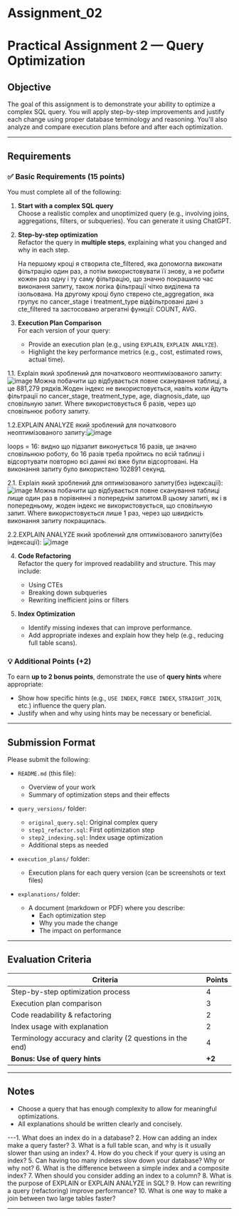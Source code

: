 # Assignment_02
# Practical Assignment 2 — Query Optimization

## Objective

The goal of this assignment is to demonstrate your ability to optimize a complex SQL query. You will apply step-by-step improvements and justify each change using proper database terminology and reasoning. You'll also analyze and compare execution plans before and after each optimization.

---

## Requirements

### ✅ Basic Requirements (15 points)

You must complete all of the following:

1. **Start with a complex SQL query**  
   Choose a realistic complex and unoptimized query (e.g., involving joins, aggregations, filters, or subqueries). You can generate it using ChatGPT.

2. **Step-by-step optimization**  
   Refactor the query in **multiple steps**, explaining what you changed and why in each step.

   На першому кроці я створила cte_filtered, яка допомогла виконати фільтрацію один раз, а потім використовувати її знову, а не робити кожен раз одну і ту саму фільтрацію, що значно покрашило час виконання запиту, також логіка фільтрації чітко виділена та ізольована. На другому кроці було стврено cte_aggregation, яка групує по cancer_stage і treatment_type відфільтровані дані з cte_filtered та застосовано агрегатні функції: COUNT, AVG.

3. **Execution Plan Comparison**  
   For each version of your query:
   - Provide an execution plan (e.g., using `EXPLAIN`, `EXPLAIN ANALYZE`).
   - Highlight the key performance metrics (e.g., cost, estimated rows, actual time).

1.1. Explain який зроблений для початкового неоптимізованого запиту: ![image](https://github.com/user-attachments/assets/404790d6-8cfc-4560-aa97-73c0d5bacacd)
Можна побачити що відбувається повне сканування таблиці, а це 881,279 рядків.Жоден індекс не використовується, навіть коли йдуть фільтрації по cancer_stage, treatment_type, age, diagnosis_date, що сповільную запит. Where використовується 6 разів, через що сповільнює роботу запиту.

1.2.EXPLAIN ANALYZE який зроблений для початкового неоптимізованого запиту:![image](https://github.com/user-attachments/assets/35a15479-49ac-4022-a139-802429bbd7b3)

loops = 16: видно що підзапит виконується 16 разів, це значно сповільнюю роботу, бо 16 разів треба пройтись по всій таблиці і відсортувати повторно всі данні які вже були відсортовані.
На виконання запиту було використано 102891 секунд.

2.1. Explain який зроблений для оптимізованого запиту(без індексації):![image](https://github.com/user-attachments/assets/c14896d5-c030-4c2b-84f2-c22f9a977f8e)
Можна побачити що відбувається повне сканування таблиці лище один раз в порівнянні з попереднім запитом.В цьому запиті, як і в попередньому, жоден індекс не використовується, що сповільную запит. Where використовується лише 1 раз, через що швидкість виконання запиту покращилась.

2.2.EXPLAIN ANALYZE який зроблений для оптимізованого запиту(без індексації):   ![image](https://github.com/user-attachments/assets/586868ff-db28-447a-b4c7-171643a5bdc3)


4. **Code Refactoring**  
   Refactor the query for improved readability and structure. This may include:
   - Using CTEs
   - Breaking down subqueries
   - Rewriting inefficient joins or filters

5. **Index Optimization**  
   - Identify missing indexes that can improve performance.
   - Add appropriate indexes and explain how they help (e.g., reducing full table scans).

### 💡 Additional Points (+2)
To earn **up to 2 bonus points**, demonstrate the use of **query hints** where appropriate:
- Show how specific hints (e.g., `USE INDEX`, `FORCE INDEX`, `STRAIGHT_JOIN`, etc.) influence the query plan.
- Justify when and why using hints may be necessary or beneficial.

---

## Submission Format

Please submit the following:

- `README.md` (this file): 
  - Overview of your work
  - Summary of optimization steps and their effects

- `query_versions/` folder:
  - `original_query.sql`: Original complex query
  - `step1_refactor.sql`: First optimization step
  - `step2_indexing.sql`: Index usage optimization
  - Additional steps as needed

- `execution_plans/` folder:
  - Execution plans for each query version (can be screenshots or text files)

- `explanations/` folder:
  - A document (markdown or PDF) where you describe:
    - Each optimization step
    - Why you made the change
    - The impact on performance

---

## Evaluation Criteria

| Criteria                                                   | Points |
|------------------------------------------------------------|--------|
| Step-by-step optimization process                          | 4      |
| Execution plan comparison                                  | 3      |
| Code readability & refactoring                             | 2      |
| Index usage with explanation                               | 2      |
| Terminology accuracy and clarity (2 questions in the  end) | 4      |
| **Bonus: Use of query hints**                              | **+2** |

---

## Notes

- Choose a query that has enough complexity to allow for meaningful optimizations.
- All explanations should be written clearly and concisely.

---1. What does an index do in a database? 
2. How can adding an index make a query faster? 
3. What is a full table scan, and why is it usually slower than using an index? 
4. How do you check if your query is using an index? 
5. Can having too many indexes slow down your database? Why or why not? 
6. What is the difference between a simple index and a composite index? 
7. When should you consider adding an index to a column? 
8. What is the purpose of EXPLAIN or EXPLAIN ANALYZE in SQL? 
9. How can rewriting a query (refactoring) improve performance? 
10. What is one way to make a join between two large tables faster?

---

